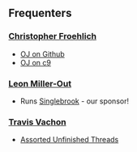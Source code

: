 Frequenters
-----------

### [Christopher Froehlich](https://github.com/somecallmechief)
+ [OJ on Github](https://github.com/somecallmechief/oj)
+ [OJ on c9](https://c9.io/somecallmechief/ojs)

### [Leon Miller-Out](https://github.com/sbleon)
+ Runs [Singlebrook](https://singlebrook.com) - our sponsor!

### [Travis Vachon](https://github.com/travis)
+ [Assorted Unfinished Threads](https://github.com/travis?tab=repositories)
